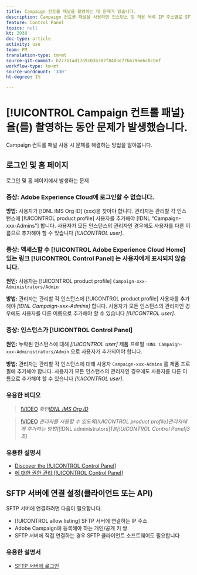 ```yaml
---
title: Campaign 컨트롤 패널을 촬영하는 데 문제가 있습니다.
description: Campaign 컨트롤 패널을 사용하면 인스턴스 및 허용 목록 IP 주소별로 SFTP 저장소를 모니터링하고 관리할 수 있습니다.
feature: Control Panel
topics: null
kt: 2938
doc-type: article
activity: use
team: PM
translation-type: tm+mt
source-git-commit: b277b1ad17d9c03b307f8483d776b796e6c0cbef
workflow-type: tm+mt
source-wordcount: '330'
ht-degree: 1%

---
```



# [!UICONTROL Campaign 컨트롤 패널}을(를) 촬영하는 동안 문제가 발생했습니다.

Campaign 컨트롤 패널 사용 시 문제를 해결하는 방법을 알아봅니다.

## 로그인 및 홈 페이지

로그인 및 홈 페이지에서 발생하는 문제

### 증상: Adobe Experience Cloud에 로그인할 수 없습니다.

**방법:**
사용자가 [!DNL IMS Org ID] (xxx)을 찾아야 합니다. 관리자는 관리할 각 인스턴스에 [!UICONTROL product profile] 사용자를 추가해야 [!DNL “Campaign-xxx-Admins”] 합니다. 사용자가 모든 인스턴스의 관리자인 경우에도 사용자를 다른 이름으로 추가해야 할 수 있습니다 *[!UICONTROL user]*.

### 증상: 액세스할 수 [!UICONTROL Adobe Experience Cloud Home] 있는 링크 [!UICONTROL Control Panel] 는 사용자에게 표시되지 않습니다.

**원인:**
사용자는 [!UICONTROL product profile] `Campaign-xxx-Administrators/Admin`

**방법:**
관리자는 관리할 각 인스턴스에 [!UICONTROL product profile] 사용자를 추가해야 *[!DNL Campaign-xxx-Admins]* 합니다. 사용자가 모든 인스턴스의 관리자인 경우에도 사용자를 다른 이름으로 추가해야 할 수 있습니다 *[!UICONTROL user]*.

### 증상: 인스턴스가 [!UICONTROL Control Panel]

**원인:**
누락된 인스턴스에 대해 *[!UICONTROL user]* 제품 프로필 `!DNL Campaign-xxx-Administrators/Admin` 으로 사용자가 추가되어야 합니다.

**방법:**
관리자는 관리할 각 인스턴스에 대해 사용자 `Campaign-xxx-Admins` 를 제품 프로필에 추가해야 합니다. 사용자가 모든 인스턴스의 관리자인 경우에도 사용자를 다른 이름으로 추가해야 할 수 있습니다 *[!UICONTROL user]*.

### 유용한 비디오

>[!VIDEO](https://video.tv.adobe.com/v/27183?quality=12)
*확인[!DNL IMS Org ID](00:26분)*

>[!VIDEO](https://video.tv.adobe.com/v/27147?quality=12)
*관리자를 사용할 수 있도록[!UICONTROL product profile]관리자에게 추가하는 방법(*[!DNL administrators]*1분[!UICONTROL Control Panel]3초)*

### 유용한 설명서

* [Discover the [!UICONTROL Control Panel]](https://helpx.adobe.com/campaign/kb/control-panel-overview.html)
* [에 대한 권한 관리 [!UICONTROL Control Panel]](https://helpx.adobe.com/campaign/kb/control-panel-access.html)

## SFTP 서버에 연결 설정(클라이언트 또는 API)

SFTP 서버에 연결하려면 다음이 필요합니다.

* [!UICONTROL allow listing] SFTP 서버에 연결하는 IP 주소
* Adobe Campaign에 등록해야 하는 개인/공개 키 쌍
* SFTP 서버에 직접 연결하는 경우 SFTP 클라이언트 소프트웨어도 필요합니다

### 유용한 설명서

* [SFTP 서버에 로그인](https://helpx.adobe.com/campaign/kb/control-panel-sftp.html#LoggingintoyourSFTPserver)

